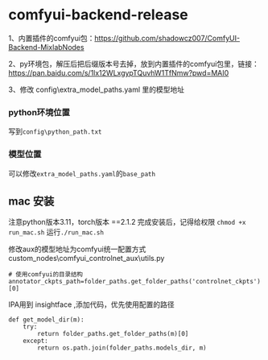# comfyui-backend-release


1、内置插件的comfyui包：https://github.com/shadowcz007/ComfyUI-Backend-MixlabNodes

2、py环境包，解压后把后缀版本号去掉，放到内置插件的comfyui包里，链接：https://pan.baidu.com/s/1lx12WLxgypTQuvhW1TfNmw?pwd=MAI0 

3、修改 config\extra_model_paths.yaml 里的模型地址



### python环境位置
写到```config\python_path.txt```


### 模型位置
可以修改```extra_model_paths.yaml```的```base_path```


<!-- ### custom_nodes位置
修改```extra_model_paths.yaml```的 ```other_ui``` 里的```base_path``` -->


## mac 安装
注意python版本3.11，torch版本 ==2.1.2 
完成安装后，记得给权限 ```chmod +x run_mac.sh```
运行```./run_mac.sh```


修改aux的模型地址为comfyui统一配置方式
custom_nodes\comfyui_controlnet_aux\utils.py
```
# 使用comfyui的目录结构
annotator_ckpts_path=folder_paths.get_folder_paths('controlnet_ckpts')[0]

```

IPA用到 insightface ,添加代码，优先使用配置的路径
```
def get_model_dir(m):
    try:
        return folder_paths.get_folder_paths(m)[0]
    except:
        return os.path.join(folder_paths.models_dir, m)
```
